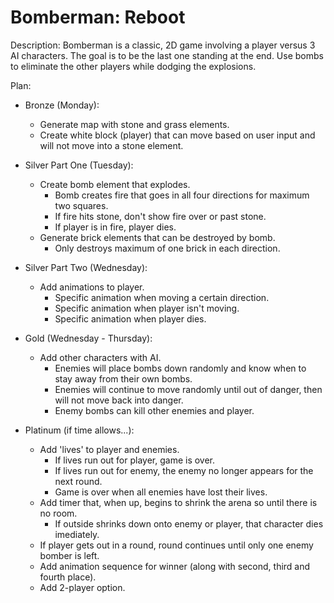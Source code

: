 # Bomberman: Reboot

Description: 
 Bomberman is a classic, 2D game involving a player versus 3 AI characters. The goal is to be the last one standing at the end. Use bombs to eliminate the other players while dodging the explosions.

 Plan:

 - Bronze (Monday):
    - Generate map with stone and grass elements.
    - Create white block (player) that can move based on user input and will not move into a stone element.

- Silver Part One (Tuesday):
    - Create bomb element that explodes.
        - Bomb creates fire that goes in all four directions for maximum two squares.
        - If fire hits stone, don't show fire over or past stone.
        - If player is in fire, player dies.
    - Generate brick elements that can be destroyed by bomb.
        - Only destroys maximum of one brick in each direction.

- Silver Part Two (Wednesday):
    - Add animations to player.
        - Specific animation when moving a certain direction.
        - Specific animation when player isn't moving.
        - Specific animation when player dies.

- Gold (Wednesday - Thursday):
    - Add other characters with AI.
        - Enemies will place bombs down randomly and know when to stay away from their own bombs.
        - Enemies will continue to move randomly until out of danger, then will not move back into danger.
        - Enemy bombs can kill other enemies and player.

- Platinum (if time allows...):
    - Add 'lives' to player and enemies.
        - If lives run out for player, game is over.
        - If lives run out for enemy, the enemy no longer appears for the next round.
        - Game is over when all enemies have lost their lives.
    - Add timer that, when up, begins to shrink the arena so until there is no room.
        - If outside shrinks down onto enemy or player, that character dies imediately.
    - If player gets out in a round, round continues until only one enemy bomber is left.
    - Add animation sequence for winner (along with second, third and fourth place).
    - Add 2-player option.